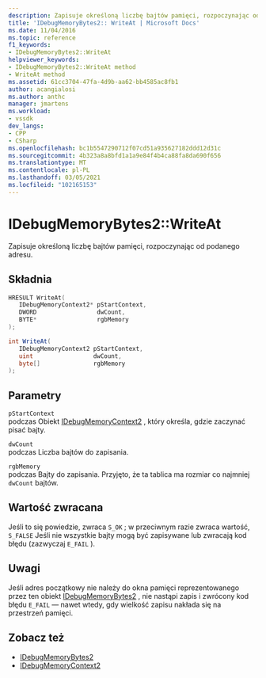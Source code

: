 ```yaml
---
description: Zapisuje określoną liczbę bajtów pamięci, rozpoczynając od podanego adresu.
title: 'IDebugMemoryBytes2:: WriteAt | Microsoft Docs'
ms.date: 11/04/2016
ms.topic: reference
f1_keywords:
- IDebugMemoryBytes2::WriteAt
helpviewer_keywords:
- IDebugMemoryBytes2::WriteAt method
- WriteAt method
ms.assetid: 61cc3704-47fa-4d9b-aa62-bb4585ac8fb1
author: acangialosi
ms.author: anthc
manager: jmartens
ms.workload:
- vssdk
dev_langs:
- CPP
- CSharp
ms.openlocfilehash: bc1b5547290712f07cd51a935627182ddd12d31c
ms.sourcegitcommit: 4b323a8a8bfd1a1a9e84f4b4ca88fa8da690f656
ms.translationtype: MT
ms.contentlocale: pl-PL
ms.lasthandoff: 03/05/2021
ms.locfileid: "102165153"
---
```

# <a name="idebugmemorybytes2writeat"></a>IDebugMemoryBytes2::WriteAt
Zapisuje określoną liczbę bajtów pamięci, rozpoczynając od podanego adresu.

## <a name="syntax"></a>Składnia

```cpp
HRESULT WriteAt( 
   IDebugMemoryContext2* pStartContext,
   DWORD                 dwCount,
   BYTE*                 rgbMemory
);
```

```csharp
int WriteAt(
   IDebugMemoryContext2 pStartContext,
   uint                 dwCount,
   byte[]               rgbMemory
);
```

## <a name="parameters"></a>Parametry
`pStartContext`\
podczas Obiekt [IDebugMemoryContext2](../../../extensibility/debugger/reference/idebugmemorycontext2.md) , który określa, gdzie zaczynać pisać bajty.

`dwCount`\
podczas Liczba bajtów do zapisania.

`rgbMemory`\
podczas Bajty do zapisania. Przyjęto, że ta tablica ma rozmiar co najmniej `dwCount` bajtów.

## <a name="return-value"></a>Wartość zwracana
 Jeśli to się powiedzie, zwraca `S_OK` ; w przeciwnym razie zwraca wartość, `S_FALSE` Jeśli nie wszystkie bajty mogą być zapisywane lub zwracają kod błędu (zazwyczaj `E_FAIL` ).

## <a name="remarks"></a>Uwagi
 Jeśli adres początkowy nie należy do okna pamięci reprezentowanego przez ten obiekt [IDebugMemoryBytes2](../../../extensibility/debugger/reference/idebugmemorybytes2.md) , nie nastąpi zapis i zwrócony kod błędu `E_FAIL` — nawet wtedy, gdy wielkość zapisu nakłada się na przestrzeń pamięci.

## <a name="see-also"></a>Zobacz też
- [IDebugMemoryBytes2](../../../extensibility/debugger/reference/idebugmemorybytes2.md)
- [IDebugMemoryContext2](../../../extensibility/debugger/reference/idebugmemorycontext2.md)
